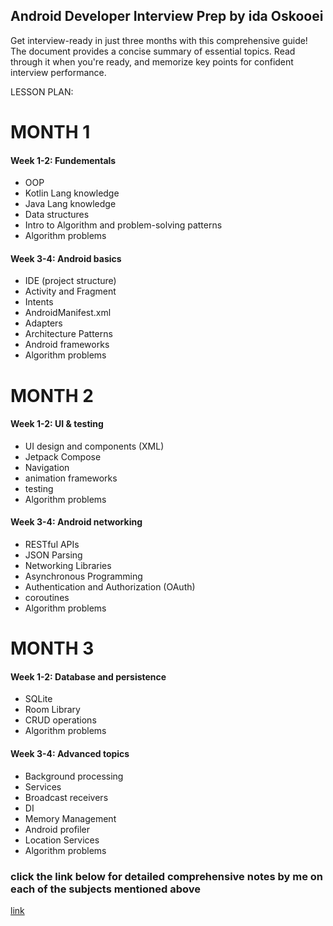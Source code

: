## Android Developer Interview Prep by ida Oskooei
Get interview-ready in just three months with this comprehensive guide!
The document provides a concise summary of essential topics. Read through it when you're ready, and memorize key points for confident interview performance.

LESSON PLAN:


# MONTH 1

#### Week 1-2: Fundementals
- OOP
- Kotlin Lang knowledge 
- Java Lang knowledge
- Data structures
- Intro to Algorithm and problem-solving patterns
- Algorithm problems

#### Week 3-4: Android basics
- IDE (project structure)
- Activity and Fragment
- Intents
- AndroidManifest.xml
- Adapters
- Architecture Patterns
- Android frameworks
- Algorithm problems


# MONTH 2

#### Week 1-2: UI & testing
- UI design and components (XML)
- Jetpack Compose 
- Navigation
- animation frameworks
- testing
- Algorithm problems

#### Week 3-4: Android networking
- RESTful APIs
- JSON Parsing
- Networking Libraries
- Asynchronous Programming
- Authentication and Authorization (OAuth)
- coroutines
- Algorithm problems


# MONTH 3 

#### Week 1-2: Database and persistence
- SQLite 
- Room Library
- CRUD operations
- Algorithm problems

#### Week 3-4: Advanced topics
- Background processing
- Services
- Broadcast receivers
- DI
- Memory Management
- Android profiler
- Location Services
- Algorithm problems

### click the link below for detailed comprehensive notes by me on each of the subjects mentioned above
[link](https://docs.google.com/document/d/e/2PACX-1vRtGRLDPazKEfB3Qi18K5wCCrd_n7ldtRIl-Wds6xZ_-L0HLWR1IEzsDfkCOPUgcmrDAectcQZi8WOW/pub)
